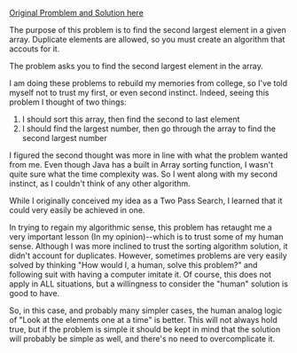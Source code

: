 [Original Promblem and Solution here](https://www.geeksforgeeks.org/batch/gfg-160-problems/track/arrays-gfg-160/article/MTQ4NDk1)

The purpose of this problem is to find the second largest element in a given array. Duplicate elements are allowed, so you must create an algorithm that accouts for it.

The problem asks you to find the second largest element in the array.

I am doing these problems to rebuild my memories from college, so I've told myself not to trust my first, or even second instinct. Indeed, seeing this problem I thought of two things:

1. I should sort this array, then find the second to last element
2. I should find the largest number, then go through the array to find the second largest number

I figured the second thought was more in line with what the problem wanted from me. Even though Java has a built in Array sorting function, I wasn't quite sure what the time complexity was. So I went along with my second instinct, as I couldn't think of any other algorithm.

While I originally conceived my idea as a Two Pass Search, I learned that it could very easily be achieved in one. 

In trying to regain my algorithmic sense, this problem has retaught me a very important lesson (In my opinion)--which is to trust some of my human sense. Although I was more inclined to trust the sorting algorithm solution, it didn't account for duplicates. However, sometimes problems are very easily solved by thinking "How would I, a human, solve this problem?" and following suit with having a computer imitate it. Of course, this does not apply in ALL situations, but a willingness to consider the "human" solution is good to have.

So, in this case, and probably many simpler cases, the human analog logic of "Look at the elements one at a time" is better. This will not always hold true, but if the problem is simple it should be kept in mind that the solution will probably be simple as well, and there's no need to overcomplicate it.
